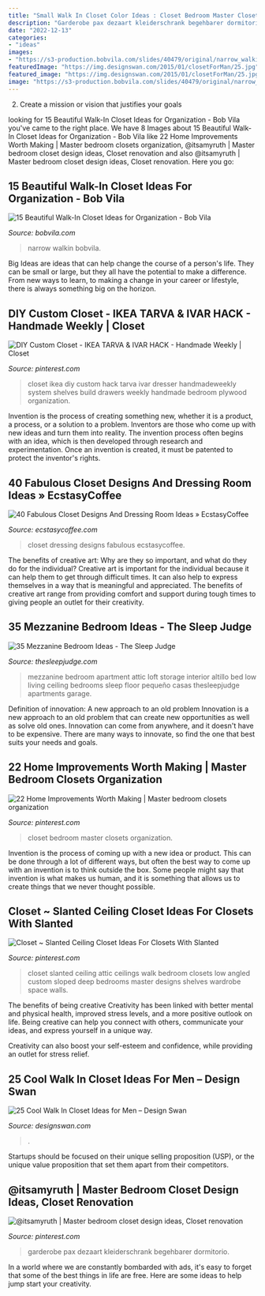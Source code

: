 ```yaml
---
title: "Small Walk In Closet Color Ideas : Closet Bedroom Master Closets Organization"
description: "Garderobe pax dezaart kleiderschrank begehbarer dormitorio"
date: "2022-12-13"
categories:
- "ideas"
images:
- "https://s3-production.bobvila.com/slides/40479/original/narrow_walkin_closets.png?1608247988"
featuredImage: "https://img.designswan.com/2015/01/closetForMan/25.jpg"
featured_image: "https://img.designswan.com/2015/01/closetForMan/25.jpg"
image: "https://s3-production.bobvila.com/slides/40479/original/narrow_walkin_closets.png?1608247988"
---
```



2. Create a mission or vision that justifies your goals

	

		
looking for 15 Beautiful Walk-In Closet Ideas for Organization - Bob Vila you've came to the right place. We have 8 Images about 15 Beautiful Walk-In Closet Ideas for Organization - Bob Vila like 22 Home Improvements Worth Making | Master bedroom closets organization, @itsamyruth | Master bedroom closet design ideas, Closet renovation and also @itsamyruth | Master bedroom closet design ideas, Closet renovation. Here you go:
		
    
## 15 Beautiful Walk-In Closet Ideas For Organization - Bob Vila

<img loading=lazy src="https://s3-production.bobvila.com/slides/40479/original/narrow_walkin_closets.png?1608247988" onerror="this.onerror=null;this.src='https://tse4.mm.bing.net/th?id=OIP.tqn57YLFcn5jqE5BEgkJZAHaJ4&amp;pid=15.1';" alt="15 Beautiful Walk-In Closet Ideas for Organization - Bob Vila">

_Source: bobvila.com_

>narrow walkin bobvila. 

	

Big Ideas are ideas that can help change the course of a person's life. They can be small or large, but they all have the potential to make a difference. From new ways to learn, to making a change in your career or lifestyle, there is always something big on the horizon.

    
## DIY Custom Closet - IKEA TARVA &amp; IVAR HACK - Handmade Weekly | Closet

<img loading=lazy src="https://i.pinimg.com/736x/3c/be/45/3cbe45f9ef3c5eb61bf29980cfaa34d3.jpg" onerror="this.onerror=null;this.src='https://tse1.mm.bing.net/th?id=OIP.pLUmdDjxEmi4oHetNliXVAHaJ3&amp;pid=15.1';" alt="DIY Custom Closet - IKEA TARVA &amp; IVAR HACK - Handmade Weekly | Closet">

_Source: pinterest.com_

>closet ikea diy custom hack tarva ivar dresser handmadeweekly system shelves build drawers weekly handmade bedroom plywood organization. 

	

Invention is the process of creating something new, whether it is a product, a process, or a solution to a problem. Inventors are those who come up with new ideas and turn them into reality. The invention process often begins with an idea, which is then developed through research and experimentation. Once an invention is created, it must be patented to protect the inventor's rights.

    
## 40 Fabulous Closet Designs And Dressing Room Ideas » EcstasyCoffee

<img loading=lazy src="https://i1.wp.com/www.ecstasycoffee.com/wp-content/uploads/2017/02/Dressing-Room-Design-Ideas38.jpg?resize=638%2C782" onerror="this.onerror=null;this.src='https://tse2.mm.bing.net/th?id=OIP.x6rNNXsT5jwmWVli0PwKZAHaJE&amp;pid=15.1';" alt="40 Fabulous Closet Designs And Dressing Room Ideas » EcstasyCoffee">

_Source: ecstasycoffee.com_

>closet dressing designs fabulous ecstasycoffee. 

	

The benefits of creative art: Why are they so important, and what do they do for the individual?
Creative art is important for the individual because it can help them to get through difficult times. It can also help to express themselves in a way that is meaningful and appreciated. The benefits of creative art range from providing comfort and support during tough times to giving people an outlet for their creativity.

    
## 35 Mezzanine Bedroom Ideas - The Sleep Judge

<img loading=lazy src="https://www.thesleepjudge.com/wp-content/uploads/2017/06/Attic-Apartment.jpg" onerror="this.onerror=null;this.src='https://tse4.mm.bing.net/th?id=OIP.y5AzIOmwyMInGaFp85DlWQAAAA&amp;pid=15.1';" alt="35 Mezzanine Bedroom Ideas - The Sleep Judge">

_Source: thesleepjudge.com_

>mezzanine bedroom apartment attic loft storage interior altillo bed low living ceiling bedrooms sleep floor pequeño casas thesleepjudge apartments garage. 

	

Definition of innovation: A new approach to an old problem
Innovation is a new approach to an old problem that can create new opportunities as well as solve old ones. Innovation can come from anywhere, and it doesn't have to be expensive. There are many ways to innovate, so find the one that best suits your needs and goals.

    
## 22 Home Improvements Worth Making | Master Bedroom Closets Organization

<img loading=lazy src="https://i.pinimg.com/736x/ed/95/05/ed9505d1c2661fd3074aefb4f75c5854.jpg" onerror="this.onerror=null;this.src='https://tse1.mm.bing.net/th?id=OIP.7lgTVMawk9xIhgiTM8769gHaLI&amp;pid=15.1';" alt="22 Home Improvements Worth Making | Master bedroom closets organization">

_Source: pinterest.com_

>closet bedroom master closets organization. 

	

Invention is the process of coming up with a new idea or product. This can be done through a lot of different ways, but often the best way to come up with an invention is to think outside the box. Some people might say that invention is what makes us human, and it is something that allows us to create things that we never thought possible.

    
## Closet ~ Slanted Ceiling Closet Ideas For Closets With Slanted

<img loading=lazy src="https://i.pinimg.com/736x/79/07/41/790741b23558512df51e99e6d1ddfd84.jpg" onerror="this.onerror=null;this.src='https://tse3.mm.bing.net/th?id=OIP.JNmYHXcdFuWSaUSYuSBLXgHaNK&amp;pid=15.1';" alt="Closet ~ Slanted Ceiling Closet Ideas For Closets With Slanted">

_Source: pinterest.com_

>closet slanted ceiling attic ceilings walk bedroom closets low angled custom sloped deep bedrooms master designs shelves wardrobe space walls. 

	

The benefits of being creative
Creativity has been linked with better mental and physical health, improved stress levels, and a more positive outlook on life.
Being creative can help you connect with others, communicate your ideas, and express yourself in a unique way.

Creativity can also boost your self-esteem and confidence, while providing an outlet for stress relief.

    
## 25 Cool Walk In Closet Ideas For Men – Design Swan

<img loading=lazy src="https://img.designswan.com/2015/01/closetForMan/25.jpg" onerror="this.onerror=null;this.src='https://tse2.mm.bing.net/th?id=OIP.Nug86w-YABlP4sHWwOwMgAHaLH&amp;pid=15.1';" alt="25 Cool Walk In Closet Ideas for Men – Design Swan">

_Source: designswan.com_

>. 

	

Startups should be focused on their unique selling proposition (USP), or the unique value proposition that set them apart from their competitors.

    
## @itsamyruth | Master Bedroom Closet Design Ideas, Closet Renovation

<img loading=lazy src="https://i.pinimg.com/736x/89/1d/a2/891da2056c56e9caa1a220feb1528820.jpg" onerror="this.onerror=null;this.src='https://tse2.mm.bing.net/th?id=OIP.tqca8JLa8MQvZX0TTsHP-QHaLH&amp;pid=15.1';" alt="@itsamyruth | Master bedroom closet design ideas, Closet renovation">

_Source: pinterest.com_

>garderobe pax dezaart kleiderschrank begehbarer dormitorio. 

	

In a world where we are constantly bombarded with ads, it's easy to forget that some of the best things in life are free. Here are some ideas to help jump start your creativity.

